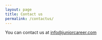 ```yaml
---
layout: page
title: Contact us
permalink: /contactus/
---
```


You can contact us at <a href="mailto:{{ site.email }}"> info@juniorcareer.com</a>


